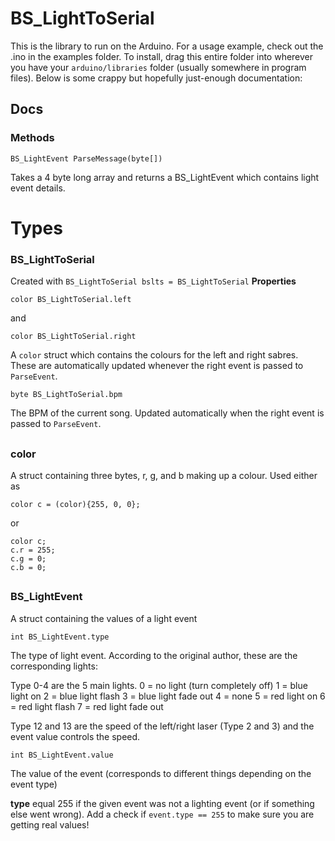 # BS_LightToSerial
This is the library to run on the Arduino. 
For a usage example, check out the .ino in the examples folder.
To install, drag this entire folder into wherever you have your `arduino/libraries` folder (usually somewhere in program files).
Below is some crappy but hopefully just-enough documentation:

## Docs



### Methods
    BS_LightEvent ParseMessage(byte[])
Takes a 4 byte long array and returns a BS_LightEvent which contains light event details.

# Types
### BS_LightToSerial
Created with `BS_LightToSerial bslts = BS_LightToSerial`
**Properties**

    color BS_LightToSerial.left
and

    color BS_LightToSerial.right
A `color` struct which contains the colours for the left and right sabres. These are automatically updated whenever the right event is passed to `ParseEvent`.

	byte BS_LightToSerial.bpm
The BPM of the current song. Updated automatically when the right event is passed to `ParseEvent`.

##
### color
A struct containing three bytes, r, g, and b making up a colour.
Used either as

    color c = (color){255, 0, 0};
or

    color c;
    c.r = 255;
    c.g = 0;
    c.b = 0;

##
###    BS_LightEvent
A struct containing the values of a light event

    int BS_LightEvent.type
The type of light event. According to the original author, these are the corresponding lights:

Type 0-4 are the 5 main lights. 
0 = no light (turn completely off) 
1 = blue light on 
2 = blue light flash 
3 = blue light fade out 
4 = none 
5 = red light on 
6 = red light flash 
7 = red light fade out

Type 12 and 13 are the speed of the left/right laser (Type 2 and 3) and the event value controls the speed.

    int BS_LightEvent.value
The value of the event (corresponds to different things depending on the event type)

**type** equal 255 if the given event was not a lighting event (or if something else went wrong). Add a check if `event.type == 255` to make sure you are getting real values!
